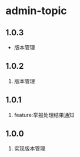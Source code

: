 # admin-topic

## 1.0.3
- 版本管理

## 1.0.2
1. 版本管理

## 1.0.1
1. feature:举报处理结果通知

## 1.0.0
1. 实现版本管理

